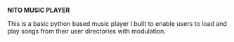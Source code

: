 **NITO MUSIC PLAYER**

This is a basic python based music player I built to enable users to load and play songs from their user directories with modulation. 

 
